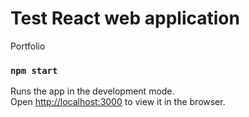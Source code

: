 # Test React web application 
Portfolio 

### `npm start`

Runs the app in the development mode.\
Open [http://localhost:3000](http://localhost:3000) to view it in the browser.

